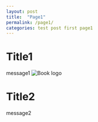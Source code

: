 ```yaml
---
layout: post
title:  "Page1"
permalink: /page1/
categories: test post first page1
---
```


# Title1
message1
![Book logo](/assets/colorball.jpg)
# Title2
message2
